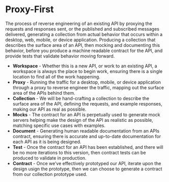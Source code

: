 # Proxy-First
The process of reverse engineering of an existing API by proxying the requests and responses sent, or the published and subscribed messages delivered, generating a collection from actual behavior that occurs within a desktop, web, mobile, or device application. Producing a collection that describes the surface area of an API, then mocking and documenting this behavior, before you produce a machine readable contract for the API, and provide tests that validate behavior moving forward.

- **Workspace** - Whether this is a new API, or work to an existing API, a workspace is always the place to begin work, ensuring there is a single location to find all of the work happening.
- **Proxy** - Running the traffic for a desktop, mobile, or device application through a proxy to reverse engineer the traffic, mapping out the surface area of the APIs behind them.
- **Collection** - We will be hand-crafting a collection to describe the surface area of the API, defining the requests, and example responses, making our API as real as possible.
- **Mocks** - The contract for an API is perpetually used to generate mock servers helping make the design of the API as realistic as possible, matching specific use cases with examples.
- **Document** - Generating human readable documentation from an APIs contract, ensuring there is accurate and up-to-date documentation for each API as it is being designed.
- **Test** - Once the contract for an API has been established, and there will be no more iterations to this version, then contract tests can be produced to validate in production.
- **Contract** - Once we’ve effectively prototyped our API, iterate upon the design usign the prototype, then we can choose to generate a contract from our collection prototype used.

